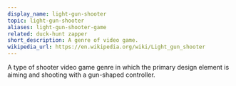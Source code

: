 ```yaml
---
display_name: light-gun-shooter
topic: light-gun-shooter
aliases: light-gun-shooter-game
related: duck-hunt zapper
short_description: A genre of video game.
wikipedia_url: https://en.wikipedia.org/wiki/Light_gun_shooter
---
```

A type of shooter video game genre in which the primary design element is aiming and shooting with a gun-shaped controller.